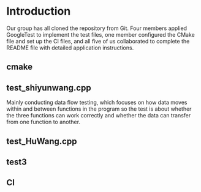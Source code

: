 # Introduction
Our group has all cloned the repository from Git.
Four members applied GoogleTest to implement the test files, 
one member configured the CMake file and set up the CI files, 
and all five of us collaborated to complete the README file with detailed application instructions.

## cmake



## test_shiyunwang.cpp
Mainly conducting data flow testing, which focuses on how data moves within and between functions in the program
so the test is about whether the three functions can work correctly and whether the data can transfer from one function to another. 


## test_HuWang.cpp

## test3


## CI


